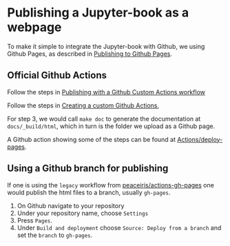 # Publishing a Jupyter-book as a webpage

To make it simple to integrate the Jupyter-book with Github, we using Github Pages, as described in 
[Publishing to Github Pages](publishing-to-pages).

## Official Github Actions
Follow the steps in [Publishing with a Github Custom Actions workflow](https://docs.github.com/en/pages/getting-started-with-github-pages/configuring-a-publishing-source-for-your-github-pages-site#publishing-with-a-custom-github-actions-workflow)

Follow the steps in [Creating a custom Github Actions](https://docs.github.com/en/pages/getting-started-with-github-pages/configuring-a-publishing-source-for-your-github-pages-site#creating-a-custom-github-actions-workflow-to-publish-your-site),

For step 3, we would call `make doc` to generate the documentation at `docs/_build/html`, which in turn is the folder we upload as a Github page.

A Github action showing some of the steps can be found at [Actions/deploy-pages](https://github.com/actions/deploy-pages#usage).


## Using a Github branch for publishing
If one is using the `legacy` workflow from [peaceiris/actions-gh-pages](https://github.com/peaceiris/actions-gh-pages#github-pages-action) one would publish the html files to a branch, usually `gh-pages`.

1. On Github navigate to your repository
2. Under your repository name, choose `Settings`
3. Press `Pages`.
4. Under `Build and deployment` choose `Source: Deploy from a branch` and set the `branch` to `gh-pages`.
